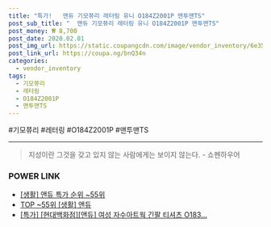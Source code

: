 ```yaml
--- 
title: "특가!   앤듀 기모쮸리 레터링 유니 O184Z2001P 맨투맨TS" 
post_sub_title: "  앤듀 기모쮸리 레터링 유니 O184Z2001P 맨투맨TS" 
post_money: ₩ 8,700 
post_date: 2020.02.01 
post_img_url: https://static.coupangcdn.com/image/vendor_inventory/6e35/20674207784bae8f9dce85886abac91974f5001672a69fa05e21119e828f.jpg 
post_link_url: https://coupa.ng/bnQ34n 
categories: 
  - vendor_inventory 
tags: 
  - 기모쮸리 
  - 레터링 
  - O184Z2001P 
  - 맨투맨TS 
--- 
```

  #기모쮸리 #레터링 #O184Z2001P #맨투맨TS 
<hr> 

> 지성이란 그것을 갖고 있지 않는 사람에게는 보이지 않는다. - 쇼펜하우어 


### POWER LINK

* <a href="https://blog.naver.com/sakai111/221792272619" target="_blank"> [생활] 앤듀 특가 순위 ~55위</a>
* <a href="https://blog.naver.com/an0733/221792272622" target="_blank"> TOP ~55위 [생활] 앤듀</a>
* <a href="https://blog.naver.com/santokki14/221792731471" target="_blank">[특가] [현대백화점][앤듀] 여성 자수아트웍 긴팔 티셔츠 O183...</a>

